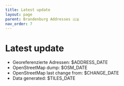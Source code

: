 ```yaml
---
title: Latest update
layout: page
parent: Brandenburg Addresses 🇬🇧
nav_order: 7
---
```


# Latest update

* Georeferenzierte Adressen: $ADDRESS_DATE
* OpenStreetMap dump: $OSM_DATE
* OpenStreetMap last change from: $CHANGE_DATE
* Data generated: $TILES_DATE

